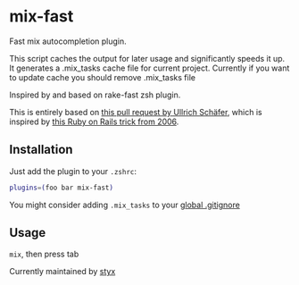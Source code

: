 # mix-fast

Fast mix autocompletion plugin.

This script caches the output for later usage and significantly speeds it up. It generates a .mix_tasks cache file for
current project. Currently if you want to update cache you should remove .mix_tasks file

Inspired by and based on rake-fast zsh plugin.

This is entirely based on [this pull request by Ullrich Schäfer](https://github.com/robb/.dotfiles/pull/10/), which is
inspired
by [this Ruby on Rails trick from 2006](https://weblog.rubyonrails.org/2006/3/9/fast-rake-task-completion-for-zsh/).

## Installation

Just add the plugin to your `.zshrc`:

```bash
plugins=(foo bar mix-fast)
```

You might consider adding `.mix_tasks` to
your [global .gitignore](https://help.github.com/articles/ignoring-files#global-gitignore)

## Usage

`mix`, then press tab

Currently maintained by [styx](https://github.com/styx/)
